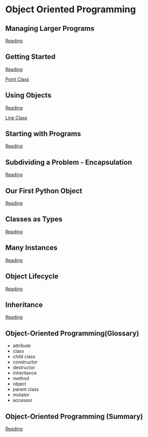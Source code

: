 # Object Oriented Programming

## Managing Larger Programs
[Reading](https://eng.libretexts.org/Bookshelves/Computer_Science/Book%3A_Python_for_Everybody_\(Severance\)/14%3A_Object-Oriented_Programming/14.01%3A_Managing_Larger_Programs)

## Getting Started
[Reading](https://eng.libretexts.org/Bookshelves/Computer_Science/Book%3A_Python_for_Everybody_\(Severance\)/14%3A_Object-Oriented_Programming/14.02%3A_Getting_Started) 

[Point Class](./point)

## Using Objects
[Reading](https://eng.libretexts.org/Bookshelves/Computer_Science/Book%3A_Python_for_Everybody_(Severance)/14%3A_Object-Oriented_Programming/14.03%3A_Using_Objects)

[Line Class](./line)

## Starting with Programs
[Reading](https://eng.libretexts.org/Bookshelves/Computer_Science/Book%3A_Python_for_Everybody_(Severance)/14%3A_Object-Oriented_Programming/14.04%3A_Starting_with_Programs)

## Subdividing a Problem - Encapsulation
[Reading](https://eng.libretexts.org/Bookshelves/Computer_Science/Book%3A_Python_for_Everybody_(Severance)/14%3A_Object-Oriented_Programming/14.05%3A_Subdividing_a_Problem_-_Encapsulation)

## Our First Python Object
[Reading](https://eng.libretexts.org/Bookshelves/Computer_Science/Book%3A_Python_for_Everybody_(Severance)/14%3A_Object-Oriented_Programming/14.06%3A_Our_First_Python_Object)

## Classes as Types
[Reading](https://eng.libretexts.org/Bookshelves/Computer_Science/Book%3A_Python_for_Everybody_(Severance)/14%3A_Object-Oriented_Programming/14.07%3A_Classes_as_Types)

## Many Instances
[Reading](https://eng.libretexts.org/Bookshelves/Computer_Science/Book%3A_Python_for_Everybody_(Severance)/14%3A_Object-Oriented_Programming/14.08%3A_Many_Instances)

## Object Lifecycle
[Reading](https://eng.libretexts.org/Bookshelves/Computer_Science/Book%3A_Python_for_Everybody_(Severance)/14%3A_Object-Oriented_Programming/14.09%3A_Object_Lifecycle)

## Inheritance
[Reading](https://eng.libretexts.org/Bookshelves/Computer_Science/Book%3A_Python_for_Everybody_(Severance)/14%3A_Object-Oriented_Programming/14.10%3A_Inheritance)

## Object-Oriented Programming(Glossary)
* attribute
* class
* child class
* constructor
* destructor
* inheritance
* method
* object
* parent class
* mutator
* accessor

## Object-Oriented Programming (Summary)
[Reading](https://eng.libretexts.org/Bookshelves/Computer_Science/Book%3A_Python_for_Everybody_(Severance)/14%3A_Object-Oriented_Programming/14.0S%3A_14.S%3A_Object-Oriented_Programming_(Summary))


